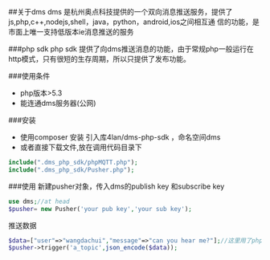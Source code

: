 ##关于dms
dms 是杭州奥点科技提供的一个双向消息推送服务，提供了js,php,c++,nodejs,shell，java，python，android,ios之间相互通
信的功能，是市面上唯一支持低版本ie消息推送的服务

###php sdk
php sdk 提供了向dms推送消息的功能，由于常规php一般运行在http模式，只有很短的生存周期，所以只提供了发布功能。

###使用条件
* php版本>5.3
* 能连通dms服务器(公网)

###安装
* 使用composer 安装 引入库4lan/dms-php-sdk ，命名空间dms
* 或者直接下载文件,放在调用代码目录下
```php
include(".dms_php_sdk/phpMQTT.php");
include(".dms_php_sdk/Pusher.php");
```

###使用
新建pusher对象，传入dms的publish key 和subscribe key
```php
use dms;//at head
$pusher= new Pusher('your pub key','your sub key');
```
推送数据
```php
$data=["user"=>"wangdachui","message"=>"can you hear me?"];//这里用了php5.4的语法，如果使用5.3请用array替换。
$pusher->trigger('a_topic',json_encode($data));
```


